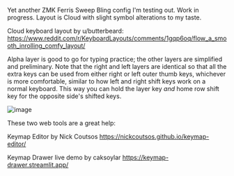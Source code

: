 Yet another ZMK Ferris Sweep Bling config I'm testing out. Work in progress. Layout is Cloud with slight symbol alterations to my taste.

Cloud keyboard layout by u/butterbeard:
https://www.reddit.com/r/KeyboardLayouts/comments/1gqp6oq/flow_a_smooth_inrolling_comfy_layout/

Alpha layer is good to go for typing practice; the other layers are simplified and preliminary. Note that the right and left layers are identical so that all the extra keys can be used from either right or left outer thumb keys, whichever is more comfortable, similar to how left and right shift keys work on a normal keyboard. This way you can hold the layer key *and* home row shift key for the opposite side's shifted keys.

![image](https://github.com/user-attachments/assets/c96b9453-f33b-4e32-8be4-ed33a6d27efd)

These two web tools are a great help:

Keymap Editor by Nick Coutsos https://nickcoutsos.github.io/keymap-editor/

Keymap Drawer live demo by caksoylar https://keymap-drawer.streamlit.app/
